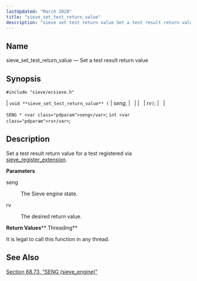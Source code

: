 ```yaml
---
lastUpdated: "March 2020"
title: "sieve_set_test_return_value"
description: "sieve set test return value Set a test result return value void sieve set test return value seng rv SENG seng int rv Set a test result return value for a test registered via sieve register extension seng The Sieve engine state rv The desired return value It is legal..."
---
```


<a name="apis.sieve_set_test_return_value"></a> 
## Name

sieve_set_test_return_value — Set a test result return value

## Synopsis

`#include "sieve/ecsieve.h"`

| `void **sieve_set_test_return_value** (` | <var class="pdparam">seng</var>, |   |
|   | <var class="pdparam">rv</var>`)`; |   |

`SENG * <var class="pdparam">seng</var>`;
`int <var class="pdparam">rv</var>`;<a name="idp60887920"></a> 
## Description

Set a test result return value for a test registered via [sieve_register_extension](/momentum/3/3-api/apis-sieve-register-extension).

**<a name="idp60889904"></a> Parameters**

<dl class="variablelist">

<dt>seng</dt>

<dd>

The Sieve engine state.

</dd>

<dt>rv</dt>

<dd>

The desired return value.

</dd>

</dl>

**<a name="idp60894464"></a> Return Values****<a name="idp60895200"></a> Threading**

It is legal to call this function in any thread.

<a name="idp60896624"></a> 
## See Also

[Section 68.73, “SENG (sieve_engine)”](structs.seng "68.73. SENG (sieve_engine)")